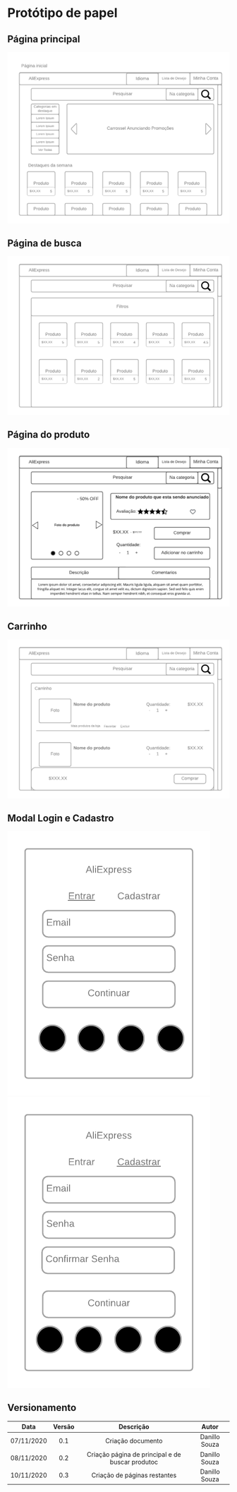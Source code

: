 # Protótipo de papel

## Página principal
![Página principal](./images/paginaPrincipal.png)

## Página de busca
![Página de Busca](./images/buscaProduto.png)

## Página do produto
![Página de Busca](./images/paginaProduto.png)

## Carrinho
![Carrinho](./images/carrinho.png)

## Modal Login e Cadastro
![Modal de login](./images/modalLogin.png ':size=300px') ![Modal de cadastro](./images/modalCadastro.png ':size=300px')

## Versionamento
|Data|Versão|Descrição|Autor|
|:-:|:-:|:-:|:-:|
|07/11/2020|0.1|Criação documento|Danillo Souza|
|08/11/2020|0.2|Criação página de principal e de buscar produtoc|Danillo Souza|
|10/11/2020|0.3|Criação de páginas restantes|Danillo Souza|
